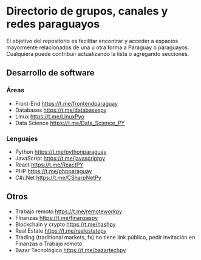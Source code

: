 # Directorio de grupos, canales y redes paraguayos

El objetivo del repositorio es facilitar encontrar y acceder a espacios mayormente relacionados de una u otra forma a Paraguay o paraguayos.
Cualquiera puede contribuir actualizando la lista o agregando secciones.

## Desarrollo de software

### Áreas
* Front-End https://t.me/frontendparaguay
* Databases https://t.me/databasespy
* Linux https://t.me/LinuxPyo
* Data Science https://t.me/Data_Science_PY

### Lenguajes
* Python https://t.me/pythonparaguay
* JavaScript https://t.me/javascriptpy
* React https://t.me/ReactPY
* PHP https://t.me/phpparaguay
* C#/.Net https://t.me/CSharpNetPy


## Otros
* Trabajo remoto https://t.me/remoteworkpy
* FInanzas https://t.me/finanzaspy
* Blockchain y crypto https://t.me/hashpy
* Real Estate https://t.me/realestatepy
* Trading (traditional markets, fx) no tiene link público, pedir invitación en Finanzas o Trabajo remoto
* Bazar Tecnológico https://t.me/bazartechpy
